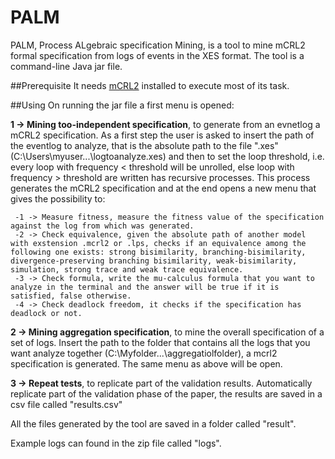 # PALM
PALM, Process ALgebraic specification Mining, is a tool to mine mCRL2 formal specification from logs of events in the XES format.
The tool is a command-line Java jar file.

##Prerequisite
It needs [mCRL2](https://www.mcrl2.org/web/user_manual/download.html) installed to execute most of its task.

##Using
On running the jar file a first menu is opened:

**1 -> Mining too-independent specification**, to generate from an evnetlog a mCRL2 specification. As a first step the user is asked to insert the path of the eventlog to analyze, that is the absolute path to the file ".xes"(C:\Users\myuser\...\logtoanalyze.xes) and then to set the loop threshold, i.e. every loop with frequency < threshold will be unrolled, else loop with frequency > threshold are written has recursive processes.  This process generates the mCRL2 specification and at the end opens a new menu that gives the possibility to:

	 -1 -> Measure fitness, measure the fitness value of the specification against the log from which was generated.
	 -2 -> Check equivalence, given the absolute path of another model with exstension .mcrl2 or .lps, checks if an equivalence among the following one exists: strong bisimilarity, branching-bisimilarity, divergence-preserving branching bisimilarity, weak-bisimilarity, simulation, strong trace and weak trace equivalence.
	 -3 -> Check formula, write the mu-calculus formula that you want to analyze in the terminal and the answer will be true if it is satisfied, false otherwise.
	 -4 -> Check deadlock freedom, it checks if the specification has deadlock or not.


**2 -> Mining aggregation specification**, to mine the overall specification of a set of logs. Insert the path to the folder that contains all the logs that you want analyze together (C:\Myfolder\...\aggregatiolfolder), a mcrl2 specification is generated. The same menu as above will be open.

**3 -> Repeat tests**, to replicate part of the validation results. Automatically replicate part of the validation phase of the paper, the results are saved in a csv file called "results.csv"

All the files generated by the tool are saved in a folder called "result".





 Example logs can found in the zip file called "logs".
